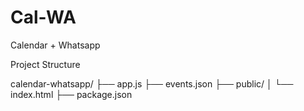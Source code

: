 # Cal-WA
Calendar + Whatsapp

Project Structure

calendar-whatsapp/
├── app.js
├── events.json
├── public/
│   └── index.html
├── package.json
